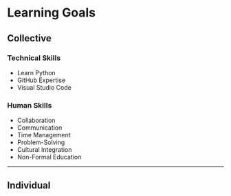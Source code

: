 # Learning Goals

## Collective

### Technical Skills

- Learn Python
- GitHub Expertise
- Visual Studio Code

### Human Skills

- Collaboration
- Communication
- Time Management
- Problem-Solving
- Cultural Integration
- Non-Formal Education

---

## Individual
